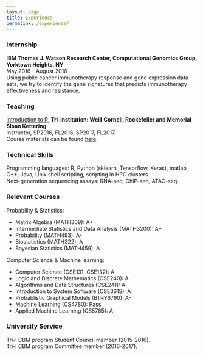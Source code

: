 ```yaml
---
layout: page
title: Experience
permalink: /experience/
---
```


### Internship
**IBM Thomas J. Watson Research Center, Computational Genomics Group, Yorktown Heights, NY** <br />
May.2016 - August.2016 <br />
Using public cancer immunotherapy response and gene expression data sets, we try to identify the gene signatures that predicts immunotherapy effectiveness and resistance.

### Teaching
[Introduction to R], **Tri-institution: Weill Cornell, Rockefeller and Memorial Sloan Kettering** <br />
Instructor, SP2016, FL2016, SP2017, FL2017. <br />
Course materials can be found [here].

### Technical Skills
Programming languages: R, Python (sklearn, Tensorflow, Keras), matlab, C++, Java, Unix shell scripting, scripting in HPC clusters. <br />
Next-generation sequencing assays: RNA-seq, ChIP-seq, ATAC-seq.

### Relevant Courses
Probability & Statistics: 
* Matrix Algebra (MATH309): A+
* Intermediate Statistics and Data Analysis (MATH3200): A+
* Probability (MATH493): A-
* Biostatistics (MATH322): A
* Bayesian Statistics (MATH459): A

Computer Science & Machine learning: 
* Computer Science (CSE131, CSE132): A
* Logic and Discrete Mathematics (CSE240): A
* Algorithms and Data Structures (CSE241): A-
* Introduction to System Software (CSE361S): A
* Probablistic Graphical Models (BTRY6790): A-
* Machine Learning (CS4780): Pass
* Applied Machine Learning (CS5785): A

### University Service
Tri-I CBM program Student Council member (2015-2016). <br />
Tri-I CBM program Committee member (2016-2017).

[Introduction to R]: http://www.trii.org/courses/r.html
[here]: https://github.com/hy395/R-course
